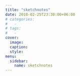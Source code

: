 ```yaml
---
title: "sketchnotes"
date: 2018-02-25T23:30:00+06:00
# categories:
#   -
# tags:
#   -
cover:
  image:
  caption:
  style:
menu:
  sidebar:
    name: sketchnotes
---
```

